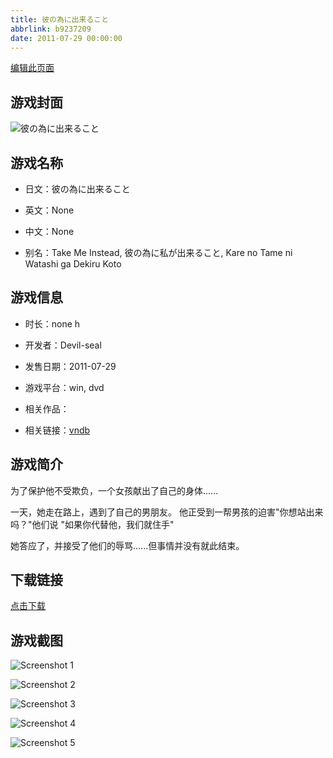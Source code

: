 ```yaml
---
title: 彼の為に出来ること
abbrlink: b9237209
date: 2011-07-29 00:00:00
---
```

[编辑此页面](https://github.com/ACG-3/ADV3-source/blob/main/source/_posts/games/%E5%BD%BC%E3%81%AE%E7%82%BA%E3%81%AB%E5%87%BA%E6%9D%A5%E3%82%8B%E3%81%93%E3%81%A8.md)

## 游戏封面

![彼の為に出来ること](https://pan.timero.xyz/d/onedrive/img_lib_001/%E5%BD%BC%E3%81%AE%E7%82%BA%E3%81%AB%E5%87%BA%E6%9D%A5%E3%82%8B%E3%81%93%E3%81%A8_cover.avif)


## 游戏名称

- 日文：彼の為に出来ること
- 英文：None
- 中文：None

- 别名：Take Me Instead, 彼の為に私が出来ること, Kare no Tame ni Watashi ga Dekiru Koto


## 游戏信息

- 时长：none h
- 开发者：Devil-seal
- 发售日期：2011-07-29
- 游戏平台：win, dvd
- 相关作品：

- 相关链接：[vndb](https://vndb.org/v7617)


## 游戏简介

为了保护他不受欺负，一个女孩献出了自己的身体......

一天，她走在路上，遇到了自己的男朋友。
他正受到一帮男孩的迫害"你想站出来吗？"他们说
"如果你代替他，我们就住手"

她答应了，并接受了他们的辱骂......但事情并没有就此结束。




## 下载链接

[点击下载](https://pan.timero.xyz/onedrive/adv_lib_001/%E5%BD%BC%E3%81%AE%E7%82%BA%E3%81%AB%E5%87%BA%E6%9D%A5%E3%82%8B%E3%81%93%E3%81%A8)


## 游戏截图


![Screenshot 1](https://pan.timero.xyz/d/onedrive/img_lib_001/%E5%BD%BC%E3%81%AE%E7%82%BA%E3%81%AB%E5%87%BA%E6%9D%A5%E3%82%8B%E3%81%93%E3%81%A8_Screenshot_1.avif)

![Screenshot 2](https://pan.timero.xyz/d/onedrive/img_lib_001/%E5%BD%BC%E3%81%AE%E7%82%BA%E3%81%AB%E5%87%BA%E6%9D%A5%E3%82%8B%E3%81%93%E3%81%A8_Screenshot_2.avif)

![Screenshot 3](https://pan.timero.xyz/d/onedrive/img_lib_001/%E5%BD%BC%E3%81%AE%E7%82%BA%E3%81%AB%E5%87%BA%E6%9D%A5%E3%82%8B%E3%81%93%E3%81%A8_Screenshot_3.avif)

![Screenshot 4](https://pan.timero.xyz/d/onedrive/img_lib_001/%E5%BD%BC%E3%81%AE%E7%82%BA%E3%81%AB%E5%87%BA%E6%9D%A5%E3%82%8B%E3%81%93%E3%81%A8_Screenshot_4.avif)

![Screenshot 5](https://pan.timero.xyz/d/onedrive/img_lib_001/%E5%BD%BC%E3%81%AE%E7%82%BA%E3%81%AB%E5%87%BA%E6%9D%A5%E3%82%8B%E3%81%93%E3%81%A8_Screenshot_5.avif)

